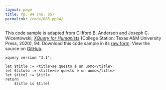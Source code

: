 ```yaml
---
layout: page
title: Pp. 94 (no. 85)
permalink: /code/085-pp94/
---
```


This code sample is adapted from Clifford B. Anderson and Joseph C. Wicentowski, 
[_XQuery for Humanists_](/) (College Station: Texas A&M University Press, 2020), 94. 
Download this code sample in its [raw form](/code/085-pp94/085-pp94.xq).
View the source on [GitHub](https://github.com/coding4humanists/xquery4humanists/blob/release/code/085-pp94/085-pp94.xq).

```xquery
xquery version "3.1";

let $title := <title>se questo è un uomo</title>
let $titolo := <title>se questo è un uomo</title>
let $titel := $title
return
    $title is $titel
```  
